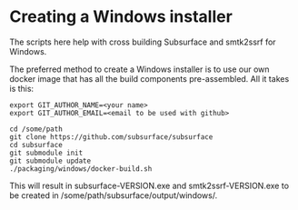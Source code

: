 # Creating a Windows installer

The scripts here help with cross building Subsurface and smtk2ssrf for Windows.

The preferred method to create a Windows installer is to use our own docker
image that has all the build components pre-assembled.
All it takes is this:

```
export GIT_AUTHOR_NAME=<your name>
export GIT_AUTHOR_EMAIL=<email to be used with github>

cd /some/path
git clone https://github.com/subsurface/subsurface
cd subsurface
git submodule init
git submodule update
./packaging/windows/docker-build.sh
```

This will result in subsurface-VERSION.exe and smtk2ssrf-VERSION.exe to be created in /some/path/subsurface/output/windows/.
